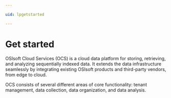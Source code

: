 ```yaml
---

uid: lpgetstarted

---
```


 

# Get started

OSIsoft Cloud Services (OCS) is a cloud data platform for storing, retrieving, and analyzing sequentially indexed data. It extends the data infrastructure seamlessly by integrating existing OSIsoft products and third-party vendors, from edge to cloud. 

OCS consists of several different areas of core functionality: tenant management, data collection, data organization, and data analysis.